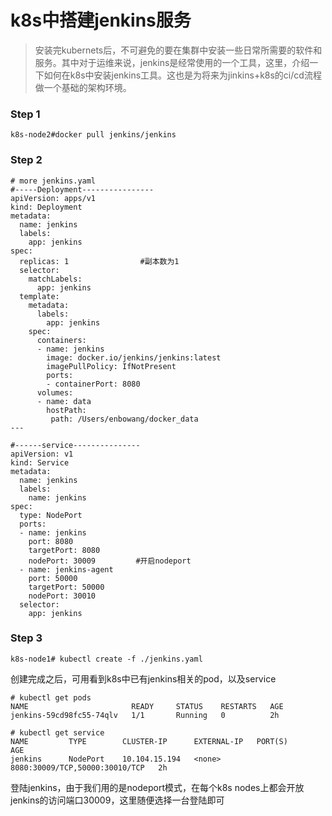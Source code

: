 # k8s中搭建jenkins服务

> 安装完kubernets后，不可避免的要在集群中安装一些日常所需要的软件和服务。其中对于运维来说，jenkins是经常使用的一个工具，这里，介绍一下如何在k8s中安装jenkins工具。这也是为将来为jinkins+k8s的ci/cd流程做一个基础的架构环境。

### Step 1

```text
k8s-node2#docker pull jenkins/jenkins
```

### Step 2

```text
# more jenkins.yaml 
#-----Deployment----------------
apiVersion: apps/v1
kind: Deployment
metadata:
  name: jenkins
  labels: 
    app: jenkins
spec:
  replicas: 1                #副本数为1
  selector:
    matchLabels:
      app: jenkins
  template:
    metadata:
      labels:
        app: jenkins
    spec:
      containers:
      - name: jenkins
        image: docker.io/jenkins/jenkins:latest
        imagePullPolicy: IfNotPresent
        ports:
        - containerPort: 8080
      volumes:
      - name: data
        hostPath:
         path: /Users/enbowang/docker_data
---

#------service---------------
apiVersion: v1
kind: Service
metadata:
  name: jenkins
  labels:
    name: jenkins
spec:
  type: NodePort
  ports:
  - name: jenkins
    port: 8080 
    targetPort: 8080
    nodePort: 30009         #开启nodeport
  - name: jenkins-agent
    port: 50000 
    targetPort: 50000
    nodePort: 30010
  selector:
    app: jenkins
```

### Step 3

```text
k8s-node1# kubectl create -f ./jenkins.yaml
```

创建完成之后，可用看到k8s中已有jenkins相关的pod，以及service

```text
# kubectl get pods 
NAME                       READY     STATUS    RESTARTS   AGE
jenkins-59cd98fc55-74qlv   1/1       Running   0          2h

# kubectl get service
NAME         TYPE        CLUSTER-IP      EXTERNAL-IP   PORT(S)                          AGE
jenkins      NodePort    10.104.15.194   <none>        8080:30009/TCP,50000:30010/TCP   2h
```

登陆jenkins，由于我们用的是nodeport模式，在每个k8s nodes上都会开放jenkins的访问端口30009，这里随便选择一台登陆即可

